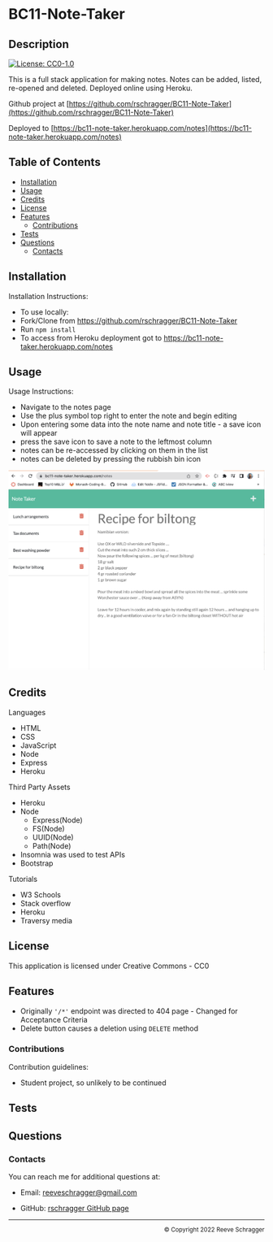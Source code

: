 # BC11-Note-Taker

  ## Description
  
  [![License: CC0-1.0](https://img.shields.io/badge/License-CC0_1.0-lightgrey.svg)](http://creativecommons.org/publicdomain/zero/1.0/)
  
  This is a full stack application for making notes. Notes can be added, listed, re-opened and deleted.
  Deployed online using Heroku.

  Github project at [https://github.com/rschragger/BC11-Note-Taker](https://github.com/rschragger/BC11-Note-Taker)
  
  Deployed to [https://bc11-note-taker.herokuapp.com/notes](https://bc11-note-taker.herokuapp.com/notes)
  
  ## Table of Contents
  
  - [Installation](#installation)
  - [Usage](#usage)
  - [Credits](#credits)
  - [License](#license)
  - [Features](#features)
      - [Contributions](#contributions)
  - [Tests](#tests)
  - [Questions](#questions)
      - [Contacts](#contacts)
  
  ## Installation
   
  Installation Instructions:
- To use locally:
- Fork/Clone from https://github.com/rschragger/BC11-Note-Taker
- Run `npm install`
-  To access from Heroku deployment got to https://bc11-note-taker.herokuapp.com/notes
</p>
  
  ## Usage
   
  Usage Instructions:
- Navigate to the notes page
- Use the plus symbol top right to enter the note and begin editing
-  Upon entering some data into the note name and note title - a save icon will appear
-  press the save icon to save a note to the leftmost column
-  notes can be re-accessed by clicking on them in the list
-  notes can be deleted by pressing the rubbish bin icon
</p>

  ![screenshot](/public/assets/images/Screen%20Shot_BC11.png)
 

  ## Credits

  Languages
- HTML
- CSS
- JavaScript
- Node
- Express
- Heroku
</p>
</p>
  
  Third Party Assets
- Heroku
- Node
  - Express(Node)
  - FS(Node)
  - UUID(Node)
  - Path(Node)
- Insomnia was used to test APIs
- Bootstrap
</p>
  
  Tutorials
- W3 Schools
- Stack overflow
-  Heroku
-  Traversy media
</p>
  
  ## License
   
  This application is licensed under Creative Commons - CC0
  
  ## Features
   
- Originally `'/*'` endpoint was directed to 404 page - Changed for Acceptance Criteria
-  Delete button causes a deletion using `DELETE` method
</p>
  
  ### Contributions
   
  Contribution guidelines:
- Student project, so unlikely to be continued
</p>
  
  ## Tests
  
  
  
  ## Questions
   
  
  ### Contacts
   
  You can reach me for additional questions at:
  - Email: [reeveschragger@gmail.com](mailto:reeveschragger@gmail.com)

  - GitHub: [rschragger GitHub page](https://github.com/rschragger)

  
  <div class="footer" style="text-align:right; font-size:smaller"><hr>
  &copy; Copyright 2022 Reeve Schragger
</div>  